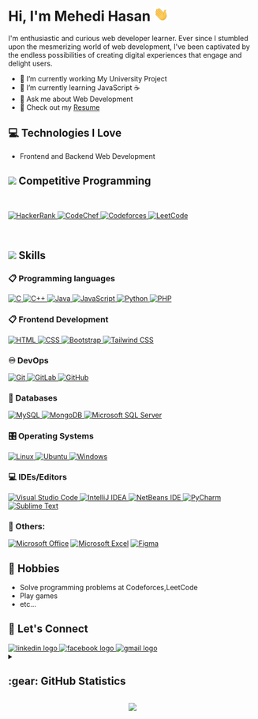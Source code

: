 <h1>Hi, I'm Mehedi Hasan <img  src="https://raw.githubusercontent.com/ABSphreak/ABSphreak/master/gifs/Hi.gif" width="30px"></h1>
I'm enthusiastic and curious web developer learner. Ever since I stumbled upon the mesmerizing world of web development, I've been captivated by the endless possibilities of creating digital experiences that engage and delight users.

* 🔭 I’m currently working My University Project
* 🌱 I’m currently learning JavaScript ☕
* 💬 Ask me about Web Development
* 📙 Check out my [Resume](https://www.linkedin.com/in/mehedi-hasan-9417061a5/)

## :computer: Technologies I Love
* Frontend and Backend Web Development

## <img src="https://media.giphy.com/media/iY8CRBdQXODJSCERIr/giphy.gif" width="25">  <b>Competitive Programming</b>
<br>

<p align="left"> 
  <a href="" target="_blank"> 
    <img alt="HackerRank" src="https://img.shields.io/badge/HackerRank-2EC866?logo=HackerRank&logoColor=white"/>
  </a>
  
  <a href="#" target="_blank"> 
   <img alt="CodeChef" src="https://img.shields.io/badge/CodeChef-%23964B00.svg?logo=CodeChef&logoColor=white">
  </a>
  
  <a href="#" target="_blank">
    <img alt="Codeforces" src="https://img.shields.io/badge/Codeforces-445f9d?logo=Codeforces&logoColor=white">
  </a> 
  
  
  <a href="#" target="_blank"> 
    <img alt="LeetCode" src="https://img.shields.io/badge/LeetCode-000000?logo=LeetCode&logoColor=d16c06"/>
  </a>
</p>


<br>


## <img  src="https://media2.giphy.com/media/QssGEmpkyEOhBCb7e1/giphy.gif?cid=ecf05e47a0n3gi1bfqntqmob8g9aid1oyj2wr3ds3mg700bl&rid=giphy.gif" width ="25"><b> Skills</b>

### 📋 Programming languages

<p align="left"> 
  <a href="https://www.cprogramming.com/" target="_blank"> 
    <img alt="C" src="https://img.shields.io/badge/C-%232370ED.svg?logo=c&logoColor=white">
  </a> 

  <a href="https://www.w3schools.com/cpp/" target="_blank"> 
    <img alt="C++" src="https://img.shields.io/badge/C++-%2300599C.svg?logo=c%2B%2B&logoColor=white">
  </a> 

  <a href="https://www.java.com" target="_blank"> 
    <img alt="Java" src="https://img.shields.io/badge/Java-%23ED8B00.svg?logo=java&logoColor=white">
  </a>

  <a href="https://developer.mozilla.org/en-US/docs/Web/JavaScript" target="_blank"> 
    <img alt="JavaScript" src="https://img.shields.io/badge/JavaScript-%23F7DF1E.svg?logo=javascript&logoColor=black">
  </a>

  <a href="https://www.python.org" target="_blank">
    <img alt="Python" src="https://img.shields.io/badge/Python-%2314354C.svg?logo=python&logoColor=white">
  </a>

  <a href="https://www.php.net/" target="_blank">
    <img alt="PHP" src="https://img.shields.io/badge/PHP-%23777BB4.svg?logo=php&logoColor=white">
  </a>
  
</p>



### 📋 Frontend Development

<p align="left"> 
  <a href="https://www.w3.org/html/" target="_blank"> 
   <img alt="HTML" src="https://img.shields.io/badge/HTML5-%23E34F26.svg?logo=html5&logoColor=white">
  </a>   
  
  <a href="https://www.w3schools.com/css/" target="_blank">
    <img alt="CSS" src="https://img.shields.io/badge/CSS3-%231572B6.svg?logo=css3&logoColor=white">
  </a> 
  
  <a href="https://getbootstrap.com" target="_blank"> 
    <img alt="Bootstrap" src="https://img.shields.io/badge/Bootstrap-%23563D7C.svg?logo=bootstrap&logoColor=white"/>
  </a>
  
  <a href="https://tailwindcss.com" target="_blank"> 
    <img alt="Tailwind CSS" src="https://img.shields.io/badge/Tailwind%20CSS-%2338B2AC.svg?logo=tailwind-css&logoColor=white"/>
  </a>
</p>

### ♾️ DevOps

<p align="left"> 
 <a href="https://git-scm.com/" target="_blank"> 
    <img alt="Git" src="https://img.shields.io/badge/Git-%23F05033.svg?logo=git&logoColor=white"/>
  </a>
 
 <a href="https://about.gitlab.com/" target="_blank"> 
    <img alt="GitLab" src="https://img.shields.io/badge/GitLab-%23181717.svg?logo=gitlab&logoColor=white"/>
  </a>
  
 <a href="https://github.com/" target="_blank"> 
    <img alt="GitHub" src="https://img.shields.io/badge/GitHub-%23121011.svg?logo=github&logoColor=white"/>
  </a>
</p>


### 💾 Databases

<p align="left"> 

  <a href="https://www.mysql.com/" target="_blank"> 
   <img alt="MySQL" src="https://img.shields.io/badge/MySQL-%2300f.svg?logo=mysql&logoColor=white">
  </a>   
   <a href="https://www.mongodb.com/" target="_blank"> 
   <img alt="MongoDB" src="https://img.shields.io/badge/MongoDB-%234ea94b.svg?logo=mongodb&logoColor=white">
  </a>  
 <a href="https://www.microsoft.com/en-us/sql-server/" target="_blank"> 
    <img alt="Microsoft SQL Server" src="https://img.shields.io/badge/Microsoft%20SQL%20Server-CC2927?logo=microsoft%20sql%20server&logoColor=white"/>
  </a>
  
</p>


### 🎛️ Operating Systems

<p align="left"> 
  <a href="https://www.linux.org/" target="_blank"> 
    <img alt="Linux" src="https://img.shields.io/badge/Linux-FCC624?logo=linux&logoColor=black"/>
  </a>

 <a href="https://ubuntu.com/" target="_blank"> 
    <img alt="Ubuntu" src="https://img.shields.io/badge/Ubuntu-E95420?logo=ubuntu&logoColor=white"/>
  </a>

<a href="https://www.microsoft.com/en-us/windows/" target="_blank"> 
    <img alt="Windows" src="https://img.shields.io/badge/Windows-0078D6?logo=windows&logoColor=white"/>
  </a>
</p>

    
    
### 💻 IDEs/Editors

<p align="left"> 
  <a href="https://code.visualstudio.com/" target="_blank"> 
   <img alt="Visual Studio Code" src="https://img.shields.io/badge/Visual%20Studio%20Code-0078d7.svg?logo=visual-studio-code&logoColor=white">
  </a>   
  
<a href="https://www.jetbrains.com/idea/" target="_blank"> 
    <img alt="IntelliJ IDEA" src="https://img.shields.io/badge/IntelliJ%20IDEA-000000.svg?logo=intellij-idea&logoColor=white"/>
  </a>

<a href="https://netbeans.apache.org/" target="_blank"> 
    <img alt="NetBeans IDE" src="https://img.shields.io/badge/NetBeans%20IDE-1B6AC6.svg?logo=apache-netbeans-ide&logoColor=white"/>
  </a>

<a href="https://www.jetbrains.com/pycharm/" target="_blank"> 
    <img alt="PyCharm" src="https://img.shields.io/badge/PyCharm-143?logo=pycharm&logoColor=black&color=black&labelColor=green"/>
  </a>

<a href="https://www.sublimetext.com/" target="_blank"> 
    <img alt="Sublime Text" src="https://img.shields.io/badge/Sublime%20Text-%23575757.svg?logo=sublime-text&logoColor=important"/>
  </a>

</p>

  
### 🥅 Others:
<a href="https://www.office.com" target="_blank"><img alt="Microsoft Office" src="https://img.shields.io/badge/Microsoft_Office-D83B01?logo=microsoft-office&logoColor=white"></a>
<a href="https://www.microsoft.com/en-us/microsoft-365/excel" target="_blank"><img alt="Microsoft Excel" src="https://img.shields.io/badge/Microsoft_Excel-217346?logo=microsoft-excel&logoColor=white"></a>
<a href="https://www.figma.com" target="_blank"><img alt="Figma" src="https://img.shields.io/badge/figma-%23F24E1E.svg?logo=figma&logoColor=white"></a>

## 📅 Hobbies
- Solve programming problems at Codeforces,LeetCode
- Play games
- etc...


## :handshake: Let's Connect
<div align="left">
  <a href="https://www.linkedin.com/in/mehedi-hasan-9417061a5/" target="_blank">
    <img src="https://raw.githubusercontent.com/maurodesouza/profile-readme-generator/master/src/assets/icons/social/linkedin/default.svg" width="40" height="30" alt="linkedin logo"  />
  </a>
  <a href="https://www.facebook.com/mehedi.hassansawon.1" target="_blank">
    <img src="https://raw.githubusercontent.com/maurodesouza/profile-readme-generator/master/src/assets/icons/social/facebook/default.svg" width="40" height="30" alt="facebook logo"  />
  </a>
  <a href="mehedihasansawon.52@gmail.com" target="_blank">
    <img src="https://raw.githubusercontent.com/maurodesouza/profile-readme-generator/master/src/assets/icons/social/gmail/default.svg" width="40" height="30" alt="gmail logo"  />
  </a>
</div>

<details >
  <summary><h2>:gear:&nbsp;GitHub Statistics</h2></summary>
  <br/>
    <p align="center">
        <img height="137px" src="https://github-readme-streak-stats.herokuapp.com/?user=Sawon-52&hide_border=true&theme=nightowl" />
    </p>
    <p align="center">
        <img height="137px" src="https://github-readme-stats.vercel.app/api?username=Sawon- 
        52&hide_title=true&hide_border=true&show_icons=true&include_all_commits=true&count_private=true&line_height=21&theme=nightowl" /> <img height="137px" 
        src="https://github-readme-stats.vercel.app/api/top-langs/?username=Sawon- 
        52&hide=html&hide_title=true&hide_border=true&layout=compact&langs_count=8&theme=nightowl" />
    </p>
</details>

<p align="center">
<img src="https://komarev.com/ghpvc/?username=Sawon-52&style=plastic&label=Views"><img>

</p>






